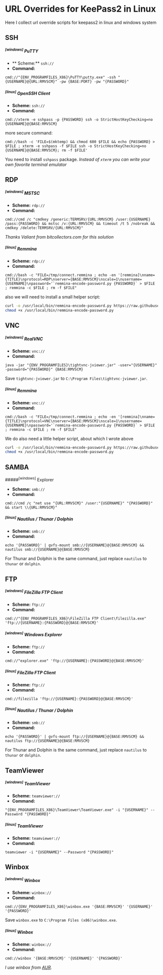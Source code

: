 # URL Overrides for KeePass2 in Linux
Here I collect url override scripts for keepass2 in linux and windows system

## SSH

##### <sup>[windows]</sup> PuTTY
* ** Scheme:** `ssh://`
* **Command:**
```
cmd://"{ENV_PROGRAMFILES_X86}\PuTTY\putty.exe" -ssh "{USERNAME}@{URL:RMVSCM}" -pw {BASE:PORT} -pw "{PASSWORD}"
```

##### <sup>[linux]</sup> OpenSSH Client

* **Scheme:** `ssh://`
* **Command:**
```
cmd://xterm -e sshpass -p {PASSWORD} ssh -o StrictHostKeyChecking=no {USERNAME}@{BASE:RMVSCM}
```

  more secure command:

```
cmd://bash -c 'FILE=$(mktemp) && chmod 600 $FILE && echo {PASSWORD} > $FILE ; xterm -e sshpass -f $FILE ssh -o StrictHostKeyChecking=no {USERNAME}@{BASE:RMVSCM}; rm -f $FILE'
```

You need to install `sshpass` package.
*Instead of `xterm` you can write your own favorite terminal emulator*

## RDP

##### <sup>[windows]</sup> MSTSC

* **Scheme:** `rdp://`
* **Command:**
```
cmd://cmd /c "cmdkey /generic:TERMSRV/{URL:RMVSCM} /user:{USERNAME} /pass:{PASSWORD} && mstsc /v:{URL:RMVSCM} && timeout /t 5 /nobreak && cmdkey /delete:TERMSRV/{URL:RMVSCM}"
```

*Thanks Valiant from bitcollectors.com for this solution*

##### <sup>[linux]</sup> Remmina

* **Scheme:** `rdp://`
* **Command:**
```
cmd://bash -c "FILE=/tmp/connect.remmina ; echo -en '[remmina]\nname={TITLE}\nprotocol=RDP\nserver={BASE:RMVSCM}\nscale=1\nusername={USERNAME}\npassword='`remmina-encode-password.py {PASSWORD}` > $FILE ; remmina -c $FILE ; rm -f $FILE"
```

also we will need to install a small helper script:
```bash
curl -o /usr/local/bin/remmina-encode-password.py https://raw.githubusercontent.com/kvaps/keepass2-url-overriddes/master/remmina/remmina-encode-password.py
chmod +x /usr/local/bin/remmina-encode-password.py
```

## VNC

##### <sup>[windows]</sup> RealVNC

* **Scheme:** `vnc://`
* **Command:**
```
java -jar "{ENV_PROGRAMFILES}\tightvnc-jviewer.jar" -user="{USERNAME}" -password="{PASSWORD}" {BASE:RMVSCM}
```

Save `tightvnc-jviewer.jar` to `C:\Program Files\tightvnc-jviewer.jar`.

##### <sup>[linux]</sup> Remmina

* **Scheme:** `vnc://`
* **Command:**
```
cmd://bash -c "FILE=/tmp/connect.remmina ; echo -en '[remmina]\nname={TITLE}\nprotocol=VNC\nserver={BASE:RMVSCM}\nscale=1\nusername={USERNAME}\npassword='`remmina-encode-password.py {PASSWORD}` > $FILE ; remmina -c $FILE ; rm -f $FILE"
```

We do also need a little helper script, about which I wrote above

```bash
curl -o /usr/local/bin/remmina-encode-password.py https://raw.githubusercontent.com/kvaps/keepass2-url-overriddes/master/remmina/remmina-encode-password.py
chmod +x /usr/local/bin/remmina-encode-password.py
```

## SAMBA

#####<sup>[windows]</sup> Explorer

* **Scheme:** `smb://`
* **Command:**
```
cmd://cmd /c "net use "{URL:RMVSCM}" /user:"{USERNAME}" "{PASSWORD}" && start \\{URL:RMVSCM}"
```

##### <sup>[linux]</sup> Nautilus / Thunar / Dolphin

* **Scheme:** `smb://`
* **Command:**
```
echo '{PASSWORD}' | gvfs-mount smb://{USERNAME}@{BASE:RMVSCM} && nautilus smb://{USERNAME}@{BASE:RMVSCM} 
```

For Thunar and Dolphin is the same command, just replace `nautilus` to `thunar` or `dolphin`.


## FTP

##### <sup>[windows]</sup> FileZilla FTP Client

* **Scheme:** `ftp://`
* **Command:**
```
cmd://"{ENV_PROGRAMFILES_X86}\FileZilla FTP Client\filezilla.exe" 'ftp://{USERNAME}:{PASSWORD}@{BASE:RMVSCM}'
```

##### <sup>[windows]</sup> Windows Explorer

* **Scheme:** `ftp://`
* **Command:**
```
cmd://"explorer.exe" 'ftp://{USERNAME}:{PASSWORD}@{BASE:RMVSCM}'
```

##### <sup>[linux]</sup> FileZilla FTP Client

* **Scheme:** `ftp://`
* **Command:**
```
cmd://filezilla 'ftp://{USERNAME}:{PASSWORD}@{BASE:RMVSCM}'
```

##### <sup>[linux]</sup> Nautilus / Thunar / Dolphin

* **Scheme:** `smb://`
* **Command:**
```
echo '{PASSWORD}' | gvfs-mount ftp://{USERNAME}@{BASE:RMVSCM} && nautilus ftp://{USERNAME}@{BASE:RMVSCM} 
```

For Thunar and Dolphin is the same command, just replace `nautilus` to `thunar` or `dolphin`.

## TeamViewer

##### <sup>[windows]</sup> TeamViewer

* **Scheme:** `teamviewer://`
* **Command:**
```
"{ENV_PROGRAMFILES_X86}\TeamViewer\TeamViewer.exe" -i "{USERNAME}" --Password "{PASSWORD}"
```

##### <sup>[linux]</sup> TeamViewer

* **Scheme:** `teamviewer://`
* **Command:**
```
teamviewer -i "{USERNAME}" --Password "{PASSWORD}"
```

## Winbox

##### <sup>[windows]</sup> Winbox

* **Scheme:** `winbox://`
* **Command:**
```
cmd://{ENV_PROGRAMFILES_X86}\winbox.exe '{BASE:RMVSCM}' '{USERNAME}' '{PASSWORD}'
```

Save `winbox.exe` to `C:\Program Files (x86)\winbox.exe`.

##### <sup>[linux]</sup> Winbox

* **Scheme:** `winbox://`
* **Command:**
```
cmd://winbox '{BASE:RMVSCM}' '{USERNAME}' '{PASSWORD}'
```

*I use winbox from [AUR](https://aur.archlinux.org/packages/winbox/).*
